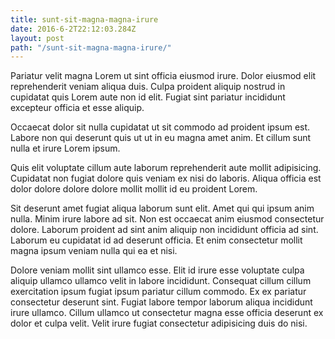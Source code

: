 ```yaml
---
title: sunt-sit-magna-magna-irure
date: 2016-6-2T22:12:03.284Z
layout: post
path: "/sunt-sit-magna-magna-irure/"
---
```


Pariatur velit magna Lorem ut sint officia eiusmod irure. Dolor eiusmod elit reprehenderit veniam aliqua duis. Culpa proident aliquip nostrud in cupidatat quis Lorem aute non id elit. Fugiat sint pariatur incididunt excepteur officia et esse aliquip.

Occaecat dolor sit nulla cupidatat ut sit commodo ad proident ipsum est. Labore non qui deserunt quis ut ut in eu magna amet anim. Et cillum sunt nulla et irure Lorem ipsum.

Quis elit voluptate cillum aute laborum reprehenderit aute mollit adipisicing. Cupidatat non fugiat dolore quis veniam ex nisi do laboris. Aliqua officia est dolor dolore dolore dolore mollit mollit id eu proident Lorem.

Sit deserunt amet fugiat aliqua laborum sunt elit. Amet qui qui ipsum anim nulla. Minim irure labore ad sit. Non est occaecat anim eiusmod consectetur dolore. Laborum proident ad sint anim aliquip non incididunt officia ad sint. Laborum eu cupidatat id ad deserunt officia. Et enim consectetur mollit magna ipsum veniam nulla qui ea et nisi.

Dolore veniam mollit sint ullamco esse. Elit id irure esse voluptate culpa aliquip ullamco ullamco velit in labore incididunt. Consequat cillum cillum exercitation ipsum fugiat ipsum pariatur cillum commodo. Ex ex pariatur consectetur deserunt sint. Fugiat labore tempor laborum aliqua incididunt irure ullamco. Cillum ullamco ut consectetur magna esse officia deserunt ex dolor et culpa velit. Velit irure fugiat consectetur adipisicing duis do nisi.